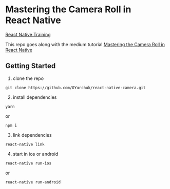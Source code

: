 # Mastering the Camera Roll in React Native

[React Native Training](http://reactnative.training/)

This repo goes along with the medium tutorial [Mastering the Camera Roll in React Native](https://medium.com/@dabit3/mastering-the-camera-roll-in-react-native-13b3b1963a2d)

## Getting Started

1. clone the repo   

```
git clone https://github.com/OYurchuk/react-native-camera.git
```

2. install dependencies   
```
yarn 
```
or
```
npm i
```

3. link dependencies  
```
react-native link
```

4. start in ios or android   

```
react-native run-ios
```
or
```
react-native run-android
```